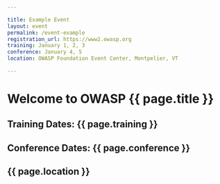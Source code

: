 ```yaml
---

title: Example Event
layout: event
permalink: /event-example
registration_url: https://www2.owasp.org
training: January 1, 2, 3
conference: January 4, 5
location: OWASP Foundation Event Center, Montpelier, VT

---
```


# Welcome to OWASP {{ page.title }}

## Training Dates: {{ page.training }}
## Conference Dates: {{ page.conference }}

## {{ page.location }}